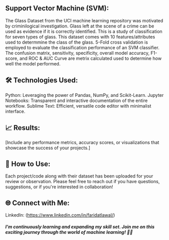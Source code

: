 ## Support Vector Machine (SVM):

The Glass Dataset from the UCI machine learning repository was motivated by criminilogical investigation. Glass left at the scene of a crime can be used as evidence if it is correctly identified. This is a study of classification for seven types of glass. This dataset comes with 10 features/attributes used to determmine the class of the glass. 5-Fold cross validation is employed to evaluate the classification performance of an SVM classifier. The confusion matrix, sensitivity, specificity, overall model accuracy, F1-score, and ROC & AUC Curve are metrix calculated used to determine how well the model performed.

## 🛠️ Technologies Used:

Python: Leveraging the power of Pandas, NumPy, and Scikit-Learn.
Jupyter Notebooks: Transparent and interactive documentation of the entire workflow.
Sublime Text: Efficient, versatile code editor with minimalist interface.

## 📈 Results:

[Include any performance metrics, accuracy scores, or visualizations that showcase the success of your projects.]

## 🔗 How to Use:

Each project/code along with their dataset has been uploaded for your review or observation. Please feel free to reach out if you have questions, suggestions, or if you're interested in collaboration!

## 🌐 Connect with Me:

LinkedIn: (https://www.linkedin.com/in/faridatlawal/)

##### I'm continuously learning and expanding my skill set. Join me on this exciting journey through the world of machine learning! 🤖✨

